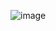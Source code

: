 ![image](https://github.com/Buccno/circular-buffer/assets/35747053/39055289-5efc-42f7-9fd8-414a69371ec2)
